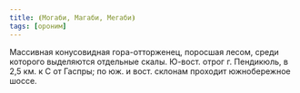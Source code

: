 ```yaml
---
title: ⦗Могаби, Магаби, Мегаби⦘
tags: [ороним]
---
```


Массивная конусовидная гора-отторженец, поросшая лесом, среди которого
выделяются отдельные скалы. Ю-вост. отрог г. Пендикюль, в 2,5 км. к С от Гаспры;
по юж. и вост. склонам проходит южнобережное шоссе.
